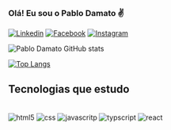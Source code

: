 ### Olá! Eu sou o Pablo Damato ✌️

[![Linkedin](https://img.shields.io/badge/LinkedIn-0077B5?style=for-the-badge&logo=linkedin&logoColor=white)](https://www.linkedin.com/in/pablo-damato-gomes/)
[![Facebook](https://img.shields.io/badge/Facebook-1877F2?style=for-the-badge&logo=facebook&logoColor=white)](https://www.facebook.com/pablo.damato.5/)
[![Instagram](https://img.shields.io/badge/Instagram-E4405F?style=for-the-badge&logo=instagram&logoColor=white)](https://www.instagram.com/pablodamato/)

![Pablo Damato GitHub stats](https://github-readme-stats.vercel.app/api?username=pablodamato&show_icons=true&theme=dracula)

[![Top Langs](https://github-readme-stats.vercel.app/api/top-langs/?username=pablodamato&layout=compact)](https://github.com/pablodamato/github-readme-stats)

## Tecnologias que estudo
<div style="display: inline_block"><br/>
    <img align="center" alt="html5" src="https://img.shields.io/badge/HTML-239120?style=for-the-badge&logo=html5&logoColor=white"/>
    <img align="center" alt="css" src="https://img.shields.io/badge/CSS3-1572B6?style=for-the-badge&logo=css3&logoColor=white"/>
    <img align="center" alt="javascritp" src="https://img.shields.io/badge/JavaScript-F7DF1E?style=for-the-badge&logo=javascript&logoColor=black"/>
    <img align="center" alt="typscript" src="https://img.shields.io/badge/TypeScript-007ACC?style=for-the-badge&logo=typescript&logoColor=white"/>
    <img align="center" alt="react" src="https://img.shields.io/badge/React-20232A?style=for-the-badge&logo=react&logoColor=61DAFB"/>
</div><br/>
